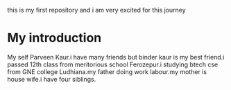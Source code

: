 this is my first repository 
and i am very excited for this journey 
# My introduction 
My self Parveen Kaur.i have many friends but binder kaur is my best friend.i passed 12th class from meritorious school Ferozepur.i studying btech cse from GNE college  Ludhiana.my father doing work labour.my mother is house wife.i have four siblings.

